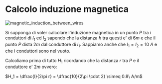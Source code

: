 # Calcolo induzione magnetica  

![magnetic_induction_between_wires](https://user-images.githubusercontent.com/7195133/223566586-f85545a5-cfe4-49f8-87ae-7e9498c7a9ca.jpg)

Si supponga di voler calcolare l'induzione magnetica in un punto $P$ tra i conduttori di $I_1$ ed $I_2$ sapendo che la distanza $h$ tra questi e' di $6m$ e che il punto $P$ dista $2m$ dal conduttore di $I_1$. Sappiamo anche che $I_1 = I_2 = 10\ A$ e che i conduttori sono nel vuoto.  

Calcoliamo prima di tutto $H_1$ ricordando che la distanza $r$ tra $P$ e il conduttore e' $2m$ ovvero:  

$H_1 = \dfrac{I}{2\pi r} = \dfrac{10}{2\pi \cdot 2} \simeq 0.8\ A/m$  